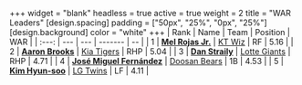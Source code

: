 +++
widget = "blank"
headless = true
active = true
weight = 2
title = "WAR Leaders"
[design.spacing]
padding = ["50px", "25%", "0px", "25%"]
[design.background]
color = "white"
+++
| Rank | Name | Team | Position | WAR |
| :---: | --- | --- | ------- | -- |
| 1 | [**Mel Rojas Jr.**](/players/11380) | [KT Wiz](/teams/KTWiz) | RF | 5.16 |
| 2 | [**Aaron Brooks**](/players/13760) | [Kia Tigers](/teams/KiaTigers) | RHP | 5.04 |
| 3 | [**Dan Straily**](/players/13648) | [Lotte Giants](/teams/LotteGiants) | RHP | 4.71 |
| 4 | [**José Miguel Fernández**](/players/12514) | [Doosan Bears](/teams/DoosanBears) | 1B | 4.53 |
| 5 | [**Kim Hyun-soo**](/players/117) | [LG Twins](/teams/LGTwins) | LF | 4.11 |
